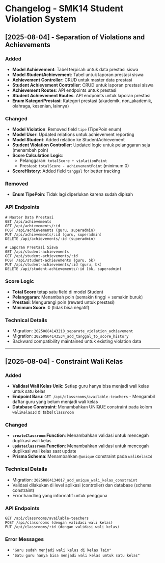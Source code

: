 # Changelog - SMK14 Student Violation System

## [2025-08-04] - Separation of Violations and Achievements

### Added

- **Model Achievement**: Tabel terpisah untuk data prestasi siswa
- **Model StudentAchievement**: Tabel untuk laporan prestasi siswa
- **Achievement Controller**: CRUD untuk master data prestasi
- **Student Achievement Controller**: CRUD untuk laporan prestasi siswa
- **Achievement Routes**: API endpoints untuk prestasi
- **Student Achievement Routes**: API endpoints untuk laporan prestasi
- **Enum KategoriPrestasi**: Kategori prestasi (akademik, non_akademik, olahraga, kesenian, lainnya)

### Changed

- **Model Violation**: Removed field `tipe` (TipePoin enum)
- **Model User**: Updated relations untuk achievement reporting
- **Model Student**: Added relation ke StudentAchievement
- **Student Violation Controller**: Updated logic untuk pelanggaran saja (menambah poin)
- **Score Calculation Logic**:
  - Pelanggaran: `totalScore + violationPoint`
  - Prestasi: `totalScore - achievementPoint` (minimum 0)
- **ScoreHistory**: Added field `tanggal` for better tracking

### Removed

- **Enum TipePoin**: Tidak lagi diperlukan karena sudah dipisah

### API Endpoints

```
# Master Data Prestasi
GET /api/achievements
GET /api/achievements/:id
POST /api/achievements (guru, superadmin)
PUT /api/achievements/:id (guru, superadmin)
DELETE /api/achievements/:id (superadmin)

# Laporan Prestasi Siswa
GET /api/student-achievements
GET /api/student-achievements/:id
POST /api/student-achievements (guru, bk)
PUT /api/student-achievements/:id (guru, bk)
DELETE /api/student-achievements/:id (bk, superadmin)
```

### Score Logic

- **Total Score** tetap satu field di model Student
- **Pelanggaran**: Menambah poin (semakin tinggi = semakin buruk)
- **Prestasi**: Mengurangi poin (reward untuk prestasi)
- **Minimum Score**: 0 (tidak bisa negatif)

### Technical Details

- Migration: `20250804143210_separate_violation_achievement`
- Migration: `20250804143534_add_tanggal_to_score_history`
- Backward compatibility maintained untuk existing violation data

---

## [2025-08-04] - Constraint Wali Kelas

### Added

- **Validasi Wali Kelas Unik**: Setiap guru hanya bisa menjadi wali kelas untuk satu kelas
- **Endpoint Baru**: `GET /api/classrooms/available-teachers` - Mengambil daftar guru yang belum menjadi wali kelas
- **Database Constraint**: Menambahkan UNIQUE constraint pada kolom `waliKelasId` di tabel `Classroom`

### Changed

- **`createClassroom` Function**: Menambahkan validasi untuk mencegah duplikasi wali kelas
- **`updateClassroom` Function**: Menambahkan validasi untuk mencegah duplikasi wali kelas saat update
- **Prisma Schema**: Menambahkan `@unique` constraint pada `waliKelasId`

### Technical Details

- Migration: `20250804134017_add_unique_wali_kelas_constraint`
- Validasi dilakukan di level aplikasi (controller) dan database (schema constraint)
- Error handling yang informatif untuk pengguna

### API Endpoints

```
GET /api/classrooms/available-teachers
POST /api/classrooms (dengan validasi wali kelas)
PUT /api/classrooms/:id (dengan validasi wali kelas)
```

### Error Messages

- `"Guru sudah menjadi wali kelas di kelas lain"`
- `"Satu guru hanya bisa menjadi wali kelas untuk satu kelas"`
